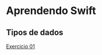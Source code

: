 # Aprendendo Swift 

## Tipos de dados

[Exercicio 01](https://github.com/montemorh/Entendendo-Swift/blob/main/MyPlayground.playground/Contents.swift)
